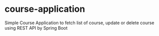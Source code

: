 # course-application
 Simple Course Application to fetch list of course, update or delete course using REST API by Spring Boot
